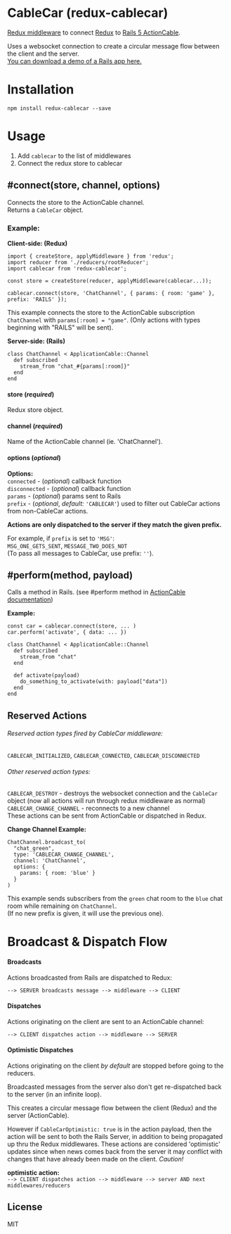 # CableCar (redux-cablecar)

[Redux middleware](http://redux.js.org/docs/api/applyMiddleware.html) to connect [Redux](http://redux.js.org/) to [Rails 5 ActionCable](http://edgeguides.rubyonrails.org/action_cable_overview.html).  

Uses a websocket connection to create a circular message flow between the client and the server.  
[You can download a demo of a Rails app here.](https://github.com/ndhays/redux-cablecar-Rails-Demo-App)

# Installation
`npm install redux-cablecar --save`

# Usage
1. Add `cablecar` to the list of middlewares
2. Connect the redux store to cablecar

## #connect(store, channel, options)
Connects the store to the ActionCable channel.  
Returns a `CableCar` object.

### Example:
**Client-side: (Redux)**
```js6
import { createStore, applyMiddleware } from 'redux';
import reducer from './reducers/rootReducer';
import cablecar from 'redux-cablecar';

const store = createStore(reducer, applyMiddleware(cablecar...));

cablecar.connect(store, 'ChatChannel', { params: { room: 'game' }, prefix: 'RAILS' });
```
This example connects the store to the ActionCable subscription `ChatChannel` with `params[:room] = "game"`. (Only actions with types beginning with "RAILS" will be sent).  

**Server-side: (Rails)**
```rubyonrails
class ChatChannel < ApplicationCable::Channel
  def subscribed
    stream_from "chat_#{params[:room]}"
  end
end
```
#### store (*required*)
Redux store object.
#### channel (*required*)
Name of the ActionCable channel (ie. 'ChatChannel').
#### options (*optional*)
**Options:**  
`connected` - (*optional*) callback function  
`disconnected` - (*optional*) callback function  
`params` - (*optional*) params sent to Rails  
`prefix` - (*optional*, *default:* `'CABLECAR'`) used to filter out CableCar actions from non-CableCar actions.  
  
**Actions are only dispatched to the server if they match the given prefix.**  
  
For example, if `prefix` is set to `'MSG'`:  
`MSG_ONE_GETS_SENT`, `MESSAGE_TWO_DOES_NOT`  
(To pass all messages to CableCar, use prefix: `''`).

## #perform(method, payload)
Calls a method in Rails. (see #perform method in [ActionCable documentation](http://edgeguides.rubyonrails.org/action_cable_overview.html))

**Example:**
```js6
const car = cablecar.connect(store, ... )
car.perform('activate', { data: ... })
```
```rubyonrails
class ChatChannel < ApplicationCable::Channel
  def subscribed
    stream_from "chat"
  end

  def activate(payload)
    do_something_to_activate(with: payload["data"])
  end
end
```

## Reserved Actions
###### Reserved action types fired by CableCar middleware:
`CABLECAR_INITIALIZED`, `CABLECAR_CONNECTED`, `CABLECAR_DISCONNECTED`

###### Other reserved action types:
`CABLECAR_DESTROY` - destroys the websocket connection and the `CableCar`
  object (now all actions will run through redux middleware as normal)
`CABLECAR_CHANGE_CHANNEL` - reconnects to a new channel  
These actions can be sent from ActionCable or dispatched in Redux.  

**Change Channel Example:**  
```rubyonrails
ChatChannel.broadcast_to(
  "chat_green",
  type: 'CABLECAR_CHANGE_CHANNEL',
  channel: 'ChatChannel',
  options: {
    params: { room: 'blue' }
  }
)
```

This example sends subscribers from the `green` chat room to the `blue` chat room while remaining on `ChatChannel`.  
(If no new prefix is given, it will use the previous one).  

# Broadcast & Dispatch Flow
#### Broadcasts
Actions broadcasted from Rails are dispatched to Redux:

`--> SERVER broadcasts message --> middleware --> CLIENT`

#### Dispatches
Actions originating on the client are sent to an ActionCable channel:

`--> CLIENT dispatches action --> middleware --> SERVER`

#### Optimistic Dispatches
Actions originating on the client *by default* are stopped before going to the reducers.

Broadcasted messages from the server also don't get re-dispatched back to the server (in an infinite loop).  

This creates a circular message flow between the client (Redux) and the server (ActionCable).  

However if `CableCarOptimistic: true` is in the action payload, then the action will be sent to both the Rails Server, in addition to being propagated up thru the Redux middlewares. These actions are considered 'optimistic' updates since when news comes back from the server it may conflict with changes that have already been made on the client. *Caution!*

**optimistic action:**  
`--> CLIENT dispatches action --> middleware --> server AND next middlewares/reducers`

## License

MIT
